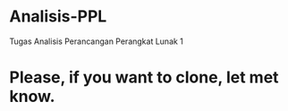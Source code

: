 # Analisis-PPL
Tugas Analisis Perancangan Perangkat Lunak 1

# Please, if you want to clone, let met know.

